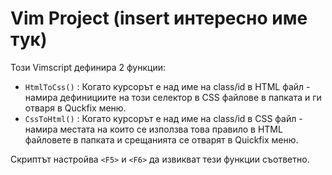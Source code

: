 # Vim Project (insert интересно име тук)
Този Vimscript дефинира 2 функции:
- `HtmlToCss()` : Когато курсорът е над име на class/id в HTML файл - намира дефинициите на този селектор в CSS файлове в папката и ги отваря в Quckfix меню.
- `CssToHtml()` : Когато курсорът е над име на class/id в CSS файл - намира местата на които се използва това правило в HTML файловете в папката и срещанията се отварят в Quickfix меню.

Скриптът настройва `<F5>` и `<F6>` да извикват тези функции съответно.

